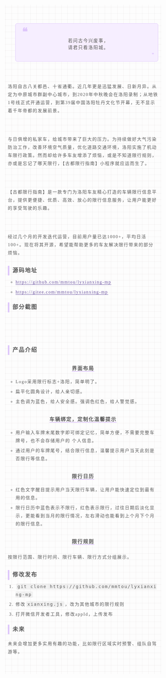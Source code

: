 <section id="nice" data-tool="mdnice编辑器" data-website="https://www.mdnice.com" style="font-size: 16px; padding: 0 10px; word-spacing: 0px; word-break: break-word; word-wrap: break-word; text-align: left; line-height: 1.75; color: #595959; font-family: Optima-Regular, Optima, PingFangTC-Light, PingFangSC-light, PingFangTC-light; letter-spacing: 2px; background-image: linear-gradient(90deg, rgba(50, 0, 0, 0.05) 3%, rgba(0, 0, 0, 0) 3%), linear-gradient(360deg, rgba(50, 0, 0, 0.05) 3%, rgba(0, 0, 0, 0) 3%); background-size: 20px 20px; background-position: center center;"><figure data-tool="mdnice编辑器" style="margin: 0; margin-top: 10px; margin-bottom: 10px; display: flex; flex-direction: column; justify-content: center; align-items: center;"><img src="https://static01.imgkr.com/temp/a80d6563cdc147a990ec58a63ce8a8b1.gif" alt style="max-width: 100%; border-radius: 6px; display: block; margin: 20px auto; object-fit: contain;"></figure>
<blockquote class="multiquote-1" data-tool="mdnice编辑器" style="display: block; font-size: 0.9em; overflow: auto; overflow-scrolling: touch; padding-top: 10px; padding-bottom: 10px; padding-left: 20px; padding-right: 10px; margin-bottom: 20px; margin-top: 20px; text-size-adjust: 100%; line-height: 1.55em; font-weight: 400; border-radius: 6px; color: #595959; font-style: normal; text-align: left; box-sizing: inherit; border-left: none; border: 1px solid #DEC6FB; background: #F6EEFF;"><span style="color: #DEC6FB; font-size: 34px; line-height: 1; font-weight: 700;">❝</span>
<center>若问古今兴废事， </center> 
<center>请君只看洛阳城。<center>
</center></center><span style="float: right; color: #DEC6FB;">❞</span></blockquote>
<p data-tool="mdnice编辑器" style="padding-top: 8px; padding-bottom: 8px; line-height: 26px; color: #595959; margin: 10px 0px; letter-spacing: 2px; font-size: 14px; word-spacing: 2px;"><img src="https://img.zcool.cn/community/016c0b5da26a7ca801204cd0559a62.jpg" alt style="max-width: 100%; border-radius: 6px; display: block; margin: 20px auto; object-fit: contain;">
洛阳自古八关都邑、十省通衢。近几年更是迅猛发展、日新月异。从定为中原城市群副中心城市，到2020年中秋晚会在洛阳录制；从地铁1号线正式开通运营，到第39届中国洛阳牡丹文化节开幕，无不显示着千年帝都的发展前景。</p>
<p data-tool="mdnice编辑器" style="padding-top: 8px; padding-bottom: 8px; line-height: 26px; color: #595959; margin: 10px 0px; letter-spacing: 2px; font-size: 14px; word-spacing: 2px;"><img src="https://static01.imgkr.com/temp/3f5c3d002eff42e88354e156920cb8fe.jpg" alt style="max-width: 100%; border-radius: 6px; display: block; margin: 20px auto; object-fit: contain;">
与日俱增的私家车，给城市带来了巨大的压力。为持续做好大气污染防治工作，改善环境空气质量，优化道路交通环境，洛阳实施了机动车限行政策。然而却给许多车友增添了烦恼，或是不知道限行规则，亦或是忘记了哪天限行，【古都限行指南】小程序就应运而生了。</p>
<p data-tool="mdnice编辑器" style="padding-top: 8px; padding-bottom: 8px; line-height: 26px; color: #595959; margin: 10px 0px; letter-spacing: 2px; font-size: 14px; word-spacing: 2px;"><img src="https://static01.imgkr.com/temp/688c2d634f964b5cb1bbaa89e3193468.png" alt style="max-width: 100%; border-radius: 6px; display: block; margin: 20px auto; object-fit: contain;">
【古都限行指南】是一款专门为洛阳车友精心打造的车辆限行信息平台，提供更便捷、优质、高效、放心的限行信息服务，让用户能更好的享受驾驶的乐趣。</p>
<p data-tool="mdnice编辑器" style="padding-top: 8px; padding-bottom: 8px; line-height: 26px; color: #595959; margin: 10px 0px; letter-spacing: 2px; font-size: 14px; word-spacing: 2px;"><img src="https://static01.imgkr.com/temp/4c734d175e9a42a0a346863f1e12f8bb.jpg" alt style="max-width: 100%; border-radius: 6px; display: block; margin: 20px auto; object-fit: contain;">
经过几个月的开发迭代运营，目前用户量已达1000+，平均日活100+。现在将其开源，希望能帮助更多的车友解决限行带来的部分烦恼。</p>
<h2 data-tool="mdnice编辑器" style="margin-top: 30px; margin-bottom: 15px; padding: 0px; font-weight: bold; color: black; font-size: 22px; text-align: left; margin: 20px 10px 0px 0px;"><span class="prefix" style="display: none;"></span><span class="content" style="font-size: 18px; font-weight: bold; display: inline-block; padding-left: 10px; border-left: 5px solid #DEC6FB; color: #595959;">源码地址</span><span class="suffix"></span></h2>
<ul data-tool="mdnice编辑器" style="margin-top: 8px; margin-bottom: 8px; padding-left: 25px; font-size: 15px; color: #595959; list-style-type: circle;">
<li><section style="margin-top: 5px; margin-bottom: 5px; line-height: 26px; text-align: left; font-size: 14px; font-weight: normal; color: #595959;"><a href="https://github.com/mmtou/lyxianxing-mp" style="text-decoration: none; word-wrap: break-word; color: #664D9D; font-weight: normal; border-bottom: 1px solid #664D9D;">https://github.com/mmtou/lyxianxing-mp</a></section></li><li><section style="margin-top: 5px; margin-bottom: 5px; line-height: 26px; text-align: left; font-size: 14px; font-weight: normal; color: #595959;"><a href="https://gitee.com/mmtou/lyxianxing-mp" style="text-decoration: none; word-wrap: break-word; color: #664D9D; font-weight: normal; border-bottom: 1px solid #664D9D;">https://gitee.com/mmtou/lyxianxing-mp</a></section></li></ul>
<h2 data-tool="mdnice编辑器" style="margin-top: 30px; margin-bottom: 15px; padding: 0px; font-weight: bold; color: black; font-size: 22px; text-align: left; margin: 20px 10px 0px 0px;"><span class="prefix" style="display: none;"></span><span class="content" style="font-size: 18px; font-weight: bold; display: inline-block; padding-left: 10px; border-left: 5px solid #DEC6FB; color: #595959;">部分截图</span><span class="suffix"></span></h2>
<p data-tool="mdnice编辑器" style="padding-top: 8px; padding-bottom: 8px; line-height: 26px; color: #595959; margin: 10px 0px; letter-spacing: 2px; font-size: 14px; word-spacing: 2px;"><img src="https://static01.imgkr.com/temp/93e419975d3b4b7ba73b2169b5f11321.jpg" alt style="max-width: 100%; border-radius: 6px; display: block; margin: 20px auto; object-fit: contain;">
<img src="https://static01.imgkr.com/temp/b6c0670e31704d5098634dea7b8fcc25.jpg" alt style="max-width: 100%; border-radius: 6px; display: block; margin: 20px auto; object-fit: contain;"></p>
<h2 data-tool="mdnice编辑器" style="margin-top: 30px; margin-bottom: 15px; padding: 0px; font-weight: bold; color: black; font-size: 22px; text-align: left; margin: 20px 10px 0px 0px;"><span class="prefix" style="display: none;"></span><span class="content" style="font-size: 18px; font-weight: bold; display: inline-block; padding-left: 10px; border-left: 5px solid #DEC6FB; color: #595959;">产品介绍</span><span class="suffix"></span></h2>
<h3 data-tool="mdnice编辑器" style="margin-top: 30px; margin-bottom: 15px; padding: 0px; color: black; font-size: 16px; font-weight: bold; text-align: center;"><span class="prefix" style="display: none;"></span><span class="content" style="border-bottom: 2px solid #DEC6FB; color: #595959;">界面布局</span><span class="suffix" style="display: none;"></span></h3>
<ul data-tool="mdnice编辑器" style="margin-top: 8px; margin-bottom: 8px; padding-left: 25px; font-size: 15px; color: #595959; list-style-type: circle;">
<li><section style="margin-top: 5px; margin-bottom: 5px; line-height: 26px; text-align: left; font-size: 14px; font-weight: normal; color: #595959;">Logo采用限行标志+洛阳，简单明了。</section></li><li><section style="margin-top: 5px; margin-bottom: 5px; line-height: 26px; text-align: left; font-size: 14px; font-weight: normal; color: #595959;">扁平化圆角设计，给人亲切感。</section></li><li><section style="margin-top: 5px; margin-bottom: 5px; line-height: 26px; text-align: left; font-size: 14px; font-weight: normal; color: #595959;">主色调为蓝色，给人安全感。强调色红色，给人警觉感。</section></li></ul>
<h3 data-tool="mdnice编辑器" style="margin-top: 30px; margin-bottom: 15px; padding: 0px; color: black; font-size: 16px; font-weight: bold; text-align: center;"><span class="prefix" style="display: none;"></span><span class="content" style="border-bottom: 2px solid #DEC6FB; color: #595959;">车辆绑定，定制化温馨提示</span><span class="suffix" style="display: none;"></span></h3>
<ul data-tool="mdnice编辑器" style="margin-top: 8px; margin-bottom: 8px; padding-left: 25px; font-size: 15px; color: #595959; list-style-type: circle;">
<li><section style="margin-top: 5px; margin-bottom: 5px; line-height: 26px; text-align: left; font-size: 14px; font-weight: normal; color: #595959;">用户输入车牌末尾数字即可绑定记忆，简单方便，不需要完整车牌号，也不会存储用户的
个人信息。</section></li><li><section style="margin-top: 5px; margin-bottom: 5px; line-height: 26px; text-align: left; font-size: 14px; font-weight: normal; color: #595959;">通过用户的车牌尾号，结合限行信息，温馨提示用户当天此刻是否限行等信息。</section></li></ul>
<h3 data-tool="mdnice编辑器" style="margin-top: 30px; margin-bottom: 15px; padding: 0px; color: black; font-size: 16px; font-weight: bold; text-align: center;"><span class="prefix" style="display: none;"></span><span class="content" style="border-bottom: 2px solid #DEC6FB; color: #595959;">限行日历</span><span class="suffix" style="display: none;"></span></h3>
<ul data-tool="mdnice编辑器" style="margin-top: 8px; margin-bottom: 8px; padding-left: 25px; font-size: 15px; color: #595959; list-style-type: circle;">
<li><section style="margin-top: 5px; margin-bottom: 5px; line-height: 26px; text-align: left; font-size: 14px; font-weight: normal; color: #595959;">红色文字醒目提示用户当天限行车辆，让用户能快速定位到最有用的信息。</section></li><li><section style="margin-top: 5px; margin-bottom: 5px; line-height: 26px; text-align: left; font-size: 14px; font-weight: normal; color: #595959;">限行日历中蓝色表示不限行，红色表示限行，过往日期后淡化显示，更能看到当月的限行情况，左右滑动也能看到上个月下个月的限行信息。</section></li></ul>
<h3 data-tool="mdnice编辑器" style="margin-top: 30px; margin-bottom: 15px; padding: 0px; color: black; font-size: 16px; font-weight: bold; text-align: center;"><span class="prefix" style="display: none;"></span><span class="content" style="border-bottom: 2px solid #DEC6FB; color: #595959;">限行规则</span><span class="suffix" style="display: none;"></span></h3>
<p data-tool="mdnice编辑器" style="padding-top: 8px; padding-bottom: 8px; line-height: 26px; color: #595959; margin: 10px 0px; letter-spacing: 2px; font-size: 14px; word-spacing: 2px;">按限行范围、限行时间、限行车辆、限行方式分组展示。</p>
<h2 data-tool="mdnice编辑器" style="margin-top: 30px; margin-bottom: 15px; padding: 0px; font-weight: bold; color: black; font-size: 22px; text-align: left; margin: 20px 10px 0px 0px;"><span class="prefix" style="display: none;"></span><span class="content" style="font-size: 18px; font-weight: bold; display: inline-block; padding-left: 10px; border-left: 5px solid #DEC6FB; color: #595959;">修改发布</span><span class="suffix"></span></h2>
<ol data-tool="mdnice编辑器" style="margin-top: 8px; margin-bottom: 8px; padding-left: 25px; list-style-type: decimal; font-size: 15px; color: #595959;">
<li><section style="margin-top: 5px; margin-bottom: 5px; line-height: 26px; text-align: left; font-size: 14px; font-weight: normal; color: #595959;"><code style="font-size: 14px; word-wrap: break-word; padding: 2px 4px; border-radius: 4px; margin: 0 2px; background-color: rgba(27,31,35,.05); font-family: Operator Mono, Consolas, Monaco, Menlo, monospace; word-break: break-all; color: #595959;">git clone https://github.com/mmtou/lyxianxing-mp</code></section></li><li><section style="margin-top: 5px; margin-bottom: 5px; line-height: 26px; text-align: left; font-size: 14px; font-weight: normal; color: #595959;">修改<code style="font-size: 14px; word-wrap: break-word; padding: 2px 4px; border-radius: 4px; margin: 0 2px; background-color: rgba(27,31,35,.05); font-family: Operator Mono, Consolas, Monaco, Menlo, monospace; word-break: break-all; color: #595959;">xianxing.js</code>，改为其他城市的限行规则</section></li><li><section style="margin-top: 5px; margin-bottom: 5px; line-height: 26px; text-align: left; font-size: 14px; font-weight: normal; color: #595959;">打开微信开发者工具，修改appId，上传发布</section></li></ol>
<h2 data-tool="mdnice编辑器" style="margin-top: 30px; margin-bottom: 15px; padding: 0px; font-weight: bold; color: black; font-size: 22px; text-align: left; margin: 20px 10px 0px 0px;"><span class="prefix" style="display: none;"></span><span class="content" style="font-size: 18px; font-weight: bold; display: inline-block; padding-left: 10px; border-left: 5px solid #DEC6FB; color: #595959;">未来</span><span class="suffix"></span></h2>
<p data-tool="mdnice编辑器" style="padding-top: 8px; padding-bottom: 8px; line-height: 26px; color: #595959; margin: 10px 0px; letter-spacing: 2px; font-size: 14px; word-spacing: 2px;">未来会增加更多实用有趣的功能，比如限行区域实时预警、组队自驾游等。</p>
<figure data-tool="mdnice编辑器" style="margin: 0; margin-top: 10px; margin-bottom: 10px; display: flex; flex-direction: column; justify-content: center; align-items: center;"><img src="https://static01.imgkr.com/temp/2e55e58776844c1ca49b14612f80c384.png" alt style="max-width: 100%; border-radius: 6px; display: block; margin: 20px auto; object-fit: contain;"></figure>
</section>
